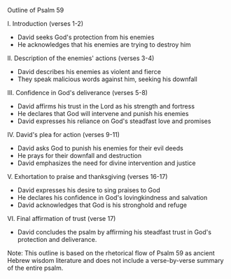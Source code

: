 Outline of Psalm 59

I. Introduction (verses 1-2)
- David seeks God's protection from his enemies
- He acknowledges that his enemies are trying to destroy him

II. Description of the enemies' actions (verses 3-4)
- David describes his enemies as violent and fierce
- They speak malicious words against him, seeking his downfall

III. Confidence in God's deliverance (verses 5-8)
- David affirms his trust in the Lord as his strength and fortress
- He declares that God will intervene and punish his enemies
- David expresses his reliance on God's steadfast love and promises

IV. David's plea for action (verses 9-11)
- David asks God to punish his enemies for their evil deeds
- He prays for their downfall and destruction
- David emphasizes the need for divine intervention and justice

V. Exhortation to praise and thanksgiving (verses 16-17)
- David expresses his desire to sing praises to God
- He declares his confidence in God's lovingkindness and salvation
- David acknowledges that God is his stronghold and refuge

VI. Final affirmation of trust (verse 17)
- David concludes the psalm by affirming his steadfast trust in God's protection and deliverance.

Note: This outline is based on the rhetorical flow of Psalm 59 as ancient Hebrew wisdom literature and does not include a verse-by-verse summary of the entire psalm.